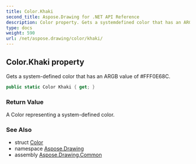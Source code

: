 ```yaml
---
title: Color.Khaki
second_title: Aspose.Drawing for .NET API Reference
description: Color property. Gets a systemdefined color that has an ARGB value of FFF0E68C
type: docs
weight: 590
url: /net/aspose.drawing/color/khaki/
---
```

## Color.Khaki property

Gets a system-defined color that has an ARGB value of #FFF0E68C.

```csharp
public static Color Khaki { get; }
```

### Return Value

A Color representing a system-defined color.

### See Also

* struct [Color](../)
* namespace [Aspose.Drawing](../../color/)
* assembly [Aspose.Drawing.Common](../../../)



